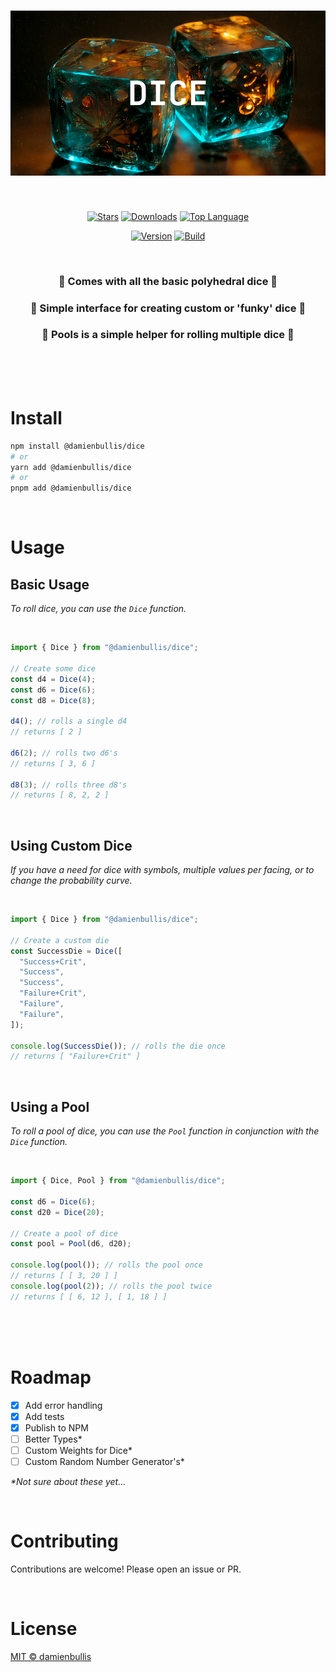<h1 align="center">
<img src="./assets/banner.png" alt="Dice">
</h1>

<div align="center">

<br>

[![Stars](https://img.shields.io/github/stars/damienbullis/dice?color=orange)](https://github.com/damienbullis/dice)
[![Downloads](https://img.shields.io/npm/dt/@damienbullis/dice?color=orange)](https://github.com/damienbullis/dice)
[![Top Language](https://img.shields.io/github/languages/top/damienbullis/dice?logo=typescript&label=&logoColor=white&color=orange)](https:github.com/damienbullis/dice)

[![Version](https://img.shields.io/github/package-json/version/damienbullis/dice?color=orange)](https://github.com/damienbullis/dice)
[![Build](https://img.shields.io/github/actions/workflow/status/damienbullis/dice/main.yml?color=orange)](https://github.com/damienbullis/dice)

<br>

<h3> 🎲 Comes with all the basic polyhedral dice 🎲 </h3>
<h3> 🎲 Simple interface for creating custom or 'funky' dice 🎲 </h3>
<h3> 🎲 Pools is a simple helper for rolling multiple dice 🎲 </h3>
<!-- <p font-size="2em"> 🎲 🎲 🎲 🎲 🎲 🎲 </p>

<br>

_**Comes with all the basic polyhedral dice.**_

_**Simple interface for creating custom or 'funky' dice**_

_**`Pools` is a simple helper for rolling multiple dice.**_

<br>

<h2 style="letter-spacing:1rem;font-size:2rem;"> 🎲 🎲 🎲 🎲 🎲 🎲 </h2> -->

</div>

<br>
<br>
<br>

# Install

```bash
npm install @damienbullis/dice
# or
yarn add @damienbullis/dice
# or
pnpm add @damienbullis/dice
```

<br>

# Usage

## Basic Usage

_To roll dice, you can use the `Dice` function._

<br>

```javascript
import { Dice } from "@damienbullis/dice";

// Create some dice
const d4 = Dice(4);
const d6 = Dice(6);
const d8 = Dice(8);

d4(); // rolls a single d4
// returns [ 2 ]

d6(2); // rolls two d6's
// returns [ 3, 6 ]

d8(3); // rolls three d8's
// returns [ 8, 2, 2 ]
```

<br>

## Using Custom Dice

_If you have a need for dice with symbols, multiple values per facing, or to change the probability curve._

<br>

```javascript
import { Dice } from "@damienbullis/dice";

// Create a custom die
const SuccessDie = Dice([
  "Success+Crit",
  "Success",
  "Success",
  "Failure+Crit",
  "Failure",
  "Failure",
]);

console.log(SuccessDie()); // rolls the die once
// returns [ "Failure+Crit" ]
```

<br>

## Using a Pool

_To roll a pool of dice, you can use the `Pool` function in conjunction with the `Dice` function._

<br>

```javascript
import { Dice, Pool } from "@damienbullis/dice";

const d6 = Dice(6);
const d20 = Dice(20);

// Create a pool of dice
const pool = Pool(d6, d20);

console.log(pool()); // rolls the pool once
// returns [ [ 3, 20 ] ]
console.log(pool(2)); // rolls the pool twice
// returns [ [ 6, 12 ], [ 1, 18 ] ]
```

<br>
<br>
<br>

# Roadmap

- [x] Add error handling
- [x] Add tests
- [x] Publish to NPM
- [ ] Better Types\*
- [ ] Custom Weights for Dice\*
- [ ] Custom Random Number Generator's\*

_\*Not sure about these yet..._

<br>

# Contributing

Contributions are welcome! Please open an issue or PR.

<br>

# License

[MIT © damienbullis](https://github.com/damienbullis/dice/blob/main/LICENSE)
